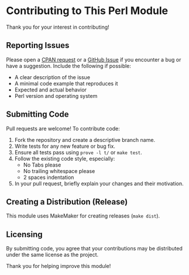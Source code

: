# Contributing to This Perl Module

Thank you for your interest in contributing!

## Reporting Issues

Please open a
[CPAN request](https://rt.cpan.org/NoAuth/ReportBug.html?Queue=Git-RemoteURL-Parse)
or a
[GitHub Issue](https://github.com/klaus-rindfrey/perl-git-remoteurl-parse/issues)
if you encounter a bug or have a suggestion.
Include the following if possible:

- A clear description of the issue
- A minimal code example that reproduces it
- Expected and actual behavior
- Perl version and operating system

## Submitting Code

Pull requests are welcome! To contribute code:

1. Fork the repository and create a descriptive branch name.
2. Write tests for any new feature or bug fix.
3. Ensure all tests pass using `prove -l t/` or `make test`.
4. Follow the existing code style, especially:
   - No Tabs please
   - No trailing whitespace please
   - 2 spaces indentation
5. In your pull request, briefly explain your changes and their motivation.


## Creating a Distribution (Release)

This module uses MakeMaker for creating releases (`make dist`).


## Licensing

By submitting code, you agree that your contributions may be distributed under the same license as the project.

Thank you for helping improve this module!

